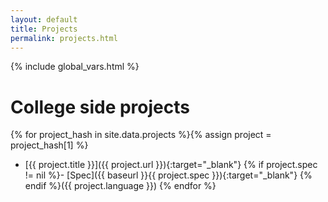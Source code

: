 ```yaml
---
layout: default
title: Projects
permalink: projects.html
---
```

{% include global_vars.html %}
# College side projects
{% for project_hash in site.data.projects %}{% assign project = project_hash[1] %}
 - [{{ project.title }}]({{ project.url }}){:target="_blank"} {% if project.spec != nil %}- [Spec]({{ baseurl }}{{ project.spec }}){:target="_blank"} {% endif %}({{ project.language }}) {% endfor %}